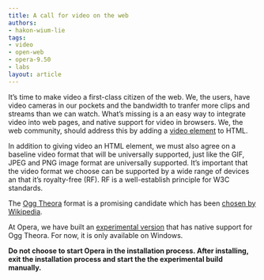 ```yaml
---
title: A call for video on the web
authors:
- hakon-wium-lie
tags:
- video
- open-web
- opera-9.50
- labs
layout: article
---
```


It’s time to make video a first-class citizen of the web. We, the users, have video cameras in our pockets and the bandwidth to tranfer more clips and streams than we can watch. What’s missing is a an easy way to integrate video into web pages, and native support for video in browsers. We, the web community, should address this by adding a [video element][1] to HTML.

[1]: http://www.whatwg.org/specs/web-apps/current-work/#video

In addition to giving video an HTML element, we must also agree on a baseline video format that will be universally supported, just like the GIF, JPEG and PNG image format are universally supported. It’s important that the video format we choose can be supported by a wide range of devices an that it’s royalty-free (RF). RF is a well-establish principle for W3C standards.

The [Ogg Theora][2] format is a promising candidate which has been [chosen by Wikipedia][3].

[2]: http://www.theora.org/
[3]: http://commons.wikimedia.org/wiki/Category:Video

At Opera, we have built an [experimental version][4] that has native support for Ogg Theora. For now, it is only available on Windows.

[4]: http://people.opera.com/howcome/2007/video/op950_8762_video_repack_with_lgpl_signed.exe

**Do not choose to start Opera in the installation process. After installing, exit the installation process and start the the experimental build manually.**